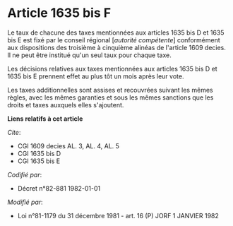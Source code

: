 # Article 1635 bis F

Le taux de chacune des taxes mentionnées aux articles 1635 bis D et 1635 bis E est fixé par le conseil régional [*autorité
compétente*] conformément aux dispositions des troisième à cinquième alinéas de l'article 1609 decies. Il ne peut être
institué qu'un seul taux pour chaque taxe.

Les décisions relatives aux taxes mentionnées aux articles 1635 bis D et 1635 bis E prennent effet au plus tôt un mois après
leur vote.

Les taxes additionnelles sont assises et recouvrées suivant les mêmes règles, avec les mêmes garanties et sous les mêmes
sanctions que les droits et taxes auxquels elles s'ajoutent.

**Liens relatifs à cet article**

_Cite_:

  - CGI 1609 decies AL. 3, AL. 4, AL. 5
  - CGI 1635 bis D
  - CGI 1635 bis E

_Codifié par_:

  - Décret n°82-881 1982-01-01

_Modifié par_:

  - Loi n°81-1179 du 31 décembre 1981 - art. 16 (P) JORF 1 JANVIER 1982
